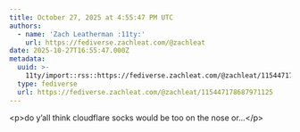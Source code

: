 ```yaml
---
title: October 27, 2025 at 4:55:47 PM UTC
authors:
  - name: 'Zach Leatherman :11ty:'
    url: https://fediverse.zachleat.com/@zachleat
date: 2025-10-27T16:55:47.000Z
metadata:
  uuid: >-
    11ty/import::rss::https://fediverse.zachleat.com/@zachleat/115447178687971125
  type: fediverse
  url: https://fediverse.zachleat.com/@zachleat/115447178687971125
---
```

\<p>do y’all think cloudflare socks would be too on the nose or…\</p>